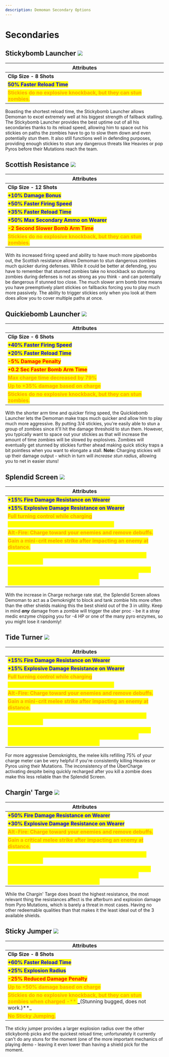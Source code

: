 ```yaml
---
description: Demoman Secondary Options
---
```


# Secondaries

## Stickybomb Launcher   ![](<../../../.gitbook/assets/100px-Item\_icon\_Stickybomb\_Launcher (1).png>)

| Attributes                                                                                            |
| ----------------------------------------------------------------------------------------------------- |
| **Clip Size - 8 Shots**                                                                               |
| <mark style="color:blue;">**50% Faster Reload Time**</mark>                                           |
| <mark style="color:orange;">**Stickies do no explosive knockback, but they can stun zombies.**</mark> |

Boasting the shortest reload time, the Stickybomb Launcher allows Demoman to excel extremely well at his biggest strength of fallback stalling. The Stickybomb Launcher provides the best uptime out of all his secondaries thanks to its reload speed, allowing him to space out his stickies on paths the zombies have to go to slow them down and even potentially stun them. It also still functions well in defending purposes, providing enough stickies to stun any dangerous threats like Heavies or pop Pyros before their Mutations reach the team.

## Scottish Resistance   ![](<../../../.gitbook/assets/100px-Item\_icon\_Scottish\_Resistance (1).png>)

| Attributes                                                                                            |
| ----------------------------------------------------------------------------------------------------- |
| **Clip Size - 12 Shots**                                                                              |
| <mark style="color:blue;">**+10% Damage Bonus**</mark>                                                |
| <mark style="color:blue;">**+50% Faster Firing Speed**</mark>                                         |
| <mark style="color:blue;">**+35% Faster Reload Time**</mark>                                          |
| <mark style="color:blue;">**+50% Max Secondary Ammo on Wearer**</mark>                                |
| <mark style="color:red;">**-2 Second Slower Bomb Arm Time**</mark>                                    |
| <mark style="color:orange;">**Stickies do no explosive knockback, but they can stun zombies.**</mark> |

With its increased firing speed and ability to have much more pipebombs out, the Scottish resistance allows Demoman to stun dangerous zombies much quicker during defenses. While it could be better at defending, you have to remember that stunned zombies take no knockback so stunning zombies during defenses is not as strong as you think - and can potentially be dangerous if stunned too close. The much slower arm bomb time means you have preemptively plant stickies on fallbacks forcing you to play much more passively. The ability to trigger stickies only when you look at them does allow you to cover multiple paths at once.

## Quickiebomb Launcher   ![](<../../../.gitbook/assets/100px-Item\_icon\_Quickiebomb\_Launcher (1).png>)

| Attributes                                                                                            |
| ----------------------------------------------------------------------------------------------------- |
| **Clip Size - 6 Shots**                                                                               |
| <mark style="color:blue;">**+40% Faster Firing Speed**</mark>                                         |
| <mark style="color:blue;">**+20% Faster Reload Time**</mark>                                          |
| <mark style="color:red;">**-5% Damage Penalty**</mark>                                                |
| <mark style="color:red;">**+0.2 Sec Faster Bomb Arm Time**</mark>                                     |
| <mark style="color:orange;">**Max charge time decreased by 79%**</mark>                               |
| <mark style="color:orange;">**Up to +35% damage based on charge**</mark>                              |
| <mark style="color:orange;">**Stickies do no explosive knockback, but they can stun zombies.**</mark> |

With the shorter arm time and quicker firing speed, the Quickiebomb Launcher lets the Demoman make traps much quicker and allow him to play much more aggressive. By putting 3/4 stickies, you're easily able to stun a group of zombies since it'll hit the damage threshold to stun them. However, you typically want to space out your stickies as that will increase the amount of time zombies will be slowed by explosives. Zombies will eventually get stunned by stickies further ahead making quick sticky traps a bit pointless when you want to elongate a stall. **Note:** Charging stickies will up their damage output - which in turn will _increase stun radius_, allowing you to net in easier stuns!

## Splendid Screen   ![](../../../.gitbook/assets/100px-Item\_icon\_Splendid\_Screen.png)

| Attributes                                                                                                                                                                                |
| ----------------------------------------------------------------------------------------------------------------------------------------------------------------------------------------- |
| <mark style="color:blue;">**+15% Fire Damage Resistance on Wearer**</mark>                                                                                                                |
| <mark style="color:blue;">**+15% Explosive Damage Resistance on Wearer**</mark>                                                                                                           |
| <mark style="color:orange;">**Full turning control while charging**</mark>                                                                                                                |
| <mark style="color:yellow;">**Melee kills refill 75% of your charge meter.**</mark>                                                                                                       |
| <mark style="color:orange;">**Alt-Fire: Charge toward your enemies and remove debuffs.**</mark>                                                                                           |
| <mark style="color:orange;">**Gain a mini-crit melee strike after impacting an enemy at distance.**</mark>                                                                                |
| <mark style="color:yellow;">**Taking damage while shield charging reduces remaining charging time.**</mark>                                                                               |
| <mark style="color:yellow;">**When you would be damaged by a zombie, consume a full charge bar to instead gain \~1 second of ÜberCharge. Requires a full charge bar to activate.**</mark> |

With the increase in Charge recharge rate stat, the Splendid Screen allows Demoman to act as a Demoknight to block and tank zombie hits more often than the other shields making this the best shield out of the 3 in utility. Keep in mind _**any**_ damage from a zombie will trigger the uber proc - be it a stray medic enzyme chipping you for -4 HP or one of the many pyro enzymes, so you might lose it randomly!

## Tide Turner   ![](../../../.gitbook/assets/100px-Item\_icon\_Tide\_Turner.png)

| Attributes                                                                                                                                                                                |
| ----------------------------------------------------------------------------------------------------------------------------------------------------------------------------------------- |
| <mark style="color:blue;">**+15% Fire Damage Resistance on Wearer**</mark>                                                                                                                |
| <mark style="color:blue;">**+15% Explosive Damage Resistance on Wearer**</mark>                                                                                                           |
| <mark style="color:orange;">**Full turning control while charging**</mark>                                                                                                                |
| <mark style="color:yellow;">**Melee kills refill 75% of your charge meter.**</mark>                                                                                                       |
| <mark style="color:orange;">**Alt-Fire: Charge toward your enemies and remove debuffs.**</mark>                                                                                           |
| <mark style="color:orange;">**Gain a mini-crit melee strike after impacting an enemy at distance.**</mark>                                                                                |
| <mark style="color:yellow;">**Taking damage while shield charging reduces remaining charging time.**</mark>                                                                               |
| <mark style="color:yellow;">**When you would be damaged by a zombie, consume a full charge bar to instead gain \~1 second of ÜberCharge. Requires a full charge bar to activate.**</mark> |

For more aggressive Demoknights, the melee kills refilling 75% of your charge meter can be very helpful if you're consistently killing Heavies or Pyros using their Mutations. The inconsistency of the ÜberCharge activating despite being quickly recharged after you kill a zombie does make this less reliable than the Splendid Screen.

## Chargin' Targe   ![](../../../.gitbook/assets/100px-Item\_icon\_Chargin'\_Targe.png)

| Attributes                                                                                                                                                                                |
| ----------------------------------------------------------------------------------------------------------------------------------------------------------------------------------------- |
| <mark style="color:blue;">**+50% Fire Damage Resistance on Wearer**</mark>                                                                                                                |
| <mark style="color:blue;">**+30% Explosive Damage Resistance on Wearer**</mark>                                                                                                           |
| <mark style="color:orange;">**Alt-Fire: Charge toward your enemies and remove debuffs.**</mark>                                                                                           |
| <mark style="color:orange;">**Gain a critical melee strike after impacting an enemy at distance.**</mark>                                                                                 |
| <mark style="color:yellow;">**Taking damage while shield charging reduces remaining charging time.**</mark>                                                                               |
| <mark style="color:yellow;">**When you would be damaged by a zombie, consume a full charge bar to instead gain \~1 second of ÜberCharge. Requires a full charge bar to activate.**</mark> |

While the Chargin' Targe does boast the highest resistance, the most relevant thing the resistances affect is the afterburn and explosion damage from Pyro Mutations, which is barely a threat in most cases. Having no other redeemable qualities than that makes it the least ideal out of the 3 available shields.

## Sticky Jumper   ![](<../../../.gitbook/assets/100px-Item\_icon\_Sticky\_Jumper (5).png>)

| Attributes                                                                                                                                                                                                                            |
| ------------------------------------------------------------------------------------------------------------------------------------------------------------------------------------------------------------------------------------- |
| **Clip Size - 8 Shots**                                                                                                                                                                                                               |
| <mark style="color:blue;">**+60% Faster Reload Time**</mark>                                                                                                                                                                          |
| <mark style="color:blue;">**+25% Explosion Radius**</mark>                                                                                                                                                                            |
| <mark style="color:red;">**-25% Reduced Damage Penalty**</mark>                                                                                                                                                                       |
| <mark style="color:orange;">**Up to +50% damage based on charge**</mark>                                                                                                                                                              |
| <mark style="color:orange;">**Stickies do no explosive knockback, but they can stun zombies when charged -**</mark><mark style="color:orange;">** **</mark>_<mark style="color:orange;">**(Stunning bugged, does not work.)**</mark>_ |
| <mark style="color:orange;">**No Sticky Jumping.**</mark>                                                                                                                                                                             |

The sticky jumper provides a larger explosion radius over the other stickybomb picks and the quickest reload time; unfortunately it currently can't do any stuns for the moment (one of the more important mechanics of playing demo - leaving it even lower than having a shield pick for the moment.
